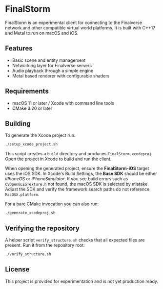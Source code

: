 # FinalStorm

FinalStorm is an experimental client for connecting to the Finalverse network and
other compatible virtual world platforms. It is built with C++17 and Metal to
run on macOS and iOS.

## Features

- Basic scene and entity management
- Networking layer for Finalverse servers
- Audio playback through a simple engine
- Metal based renderer with configurable shaders

## Requirements

- macOS 11 or later / Xcode with command line tools
- CMake 3.20 or later

## Building

To generate the Xcode project run:

```bash
./setup_xcode_project.sh
```

This script creates a `build` directory and produces `FinalStorm.xcodeproj`.
Open the project in Xcode to build and run the client.

When opening the generated project, ensure the **FinalStorm-iOS** target
uses the iOS SDK. In Xcode's Build Settings, the **Base SDK** should be
either *iPhoneOS* or *iPhoneSimulator*. If you see build errors such as
`CVOpenGLESTexture.h` not found, the macOS SDK is selected by mistake.
Adjust the SDK and verify the framework search paths do not reference
`MacOSX.platform`.

For a bare CMake invocation you can also run:

```bash
./generate_xcodeproj.sh
```

## Verifying the repository

A helper script `verify_structure.sh` checks that all expected files are
present. Run it from the repository root:

```bash
./verify_structure.sh
```

## License

This project is provided for experimentation and is not yet production ready.

